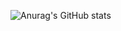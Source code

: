 ![Anurag's GitHub stats](https://github-readme-stats.vercel.app/api?username=dntmdqls0912&show_icons=true&theme=radical)
